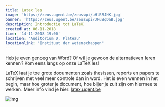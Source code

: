 ```yaml
---
title: Latex les
image: 'https://zeus.ugent.be/zeuswpi/uHlE8JHK.jpg'
banner: 'https://zeus.ugent.be/zeuswpi/JFuBqDaB.jpg'
description: Introductie tot LaTeX
created_at: 06-11-2018
time: '14-11-2018 19:00'
location: 'Auditorium D, Plateau'
locationlink: 'Instituut der wetenschappen'
---
```


Heb je even genoeg van Word? Of wil je gewoon de alternatieven leren kennen? Kom eens langs op onze LaTeX les!

LaTeX laat je toe grote documenten zoals thesissen, reports en papers te schrijven met veel meer controle dan in word. Het is even wennen in het begin, maar hoe groter je document, hoe blijer je zult zijn om hiermee te werken. Meer info vind je hier: [latex.ugent.be](//latex.ugent.be)

![img](//www.johndcook.com/wordvslatex.gif)
